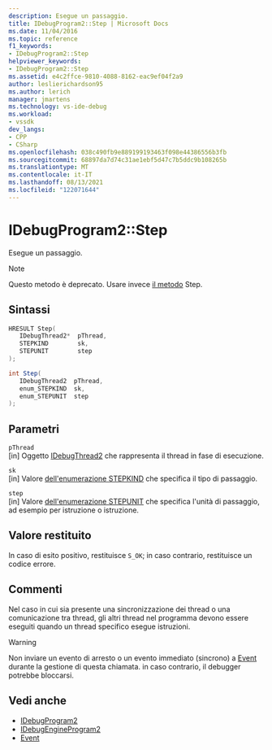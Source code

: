 ```yaml
---
description: Esegue un passaggio.
title: IDebugProgram2::Step | Microsoft Docs
ms.date: 11/04/2016
ms.topic: reference
f1_keywords:
- IDebugProgram2::Step
helpviewer_keywords:
- IDebugProgram2::Step
ms.assetid: e4c2ffce-9810-4088-8162-eac9ef04f2a9
author: leslierichardson95
ms.author: lerich
manager: jmartens
ms.technology: vs-ide-debug
ms.workload:
- vssdk
dev_langs:
- CPP
- CSharp
ms.openlocfilehash: 038c490fb9e889199193463f098e44386556b3fb
ms.sourcegitcommit: 68897da7d74c31ae1ebf5d47c7b5ddc9b108265b
ms.translationtype: MT
ms.contentlocale: it-IT
ms.lasthandoff: 08/13/2021
ms.locfileid: "122071644"
---
```

# <a name="idebugprogram2step"></a>IDebugProgram2::Step
Esegue un passaggio.

> [!NOTE]
> Questo metodo è deprecato. Usare invece [il metodo](../../../extensibility/debugger/reference/idebugprocess3-step.md) Step.

## <a name="syntax"></a>Sintassi

```cpp
HRESULT Step( 
   IDebugThread2*  pThread,
   STEPKIND        sk,
   STEPUNIT        step
);
```

```csharp
int Step( 
   IDebugThread2  pThread,
   enum_STEPKIND  sk,
   enum_STEPUNIT  step
);
```

## <a name="parameters"></a>Parametri
`pThread`\
[in] Oggetto [IDebugThread2](../../../extensibility/debugger/reference/idebugthread2.md) che rappresenta il thread in fase di esecuzione.

`sk`\
[in] Valore [dell'enumerazione STEPKIND](../../../extensibility/debugger/reference/stepkind.md) che specifica il tipo di passaggio.

`step`\
[in] Valore [dell'enumerazione STEPUNIT](../../../extensibility/debugger/reference/stepunit.md) che specifica l'unità di passaggio, ad esempio per istruzione o istruzione.

## <a name="return-value"></a>Valore restituito
 In caso di esito positivo, restituisce `S_OK`; in caso contrario, restituisce un codice errore.

## <a name="remarks"></a>Commenti
 Nel caso in cui sia presente una sincronizzazione dei thread o una comunicazione tra thread, gli altri thread nel programma devono essere eseguiti quando un thread specifico esegue istruzioni.

> [!WARNING]
> Non inviare un evento di arresto o un evento immediato (sincrono) a [Event](../../../extensibility/debugger/reference/idebugeventcallback2-event.md) durante la gestione di questa chiamata. in caso contrario, il debugger potrebbe bloccarsi.

## <a name="see-also"></a>Vedi anche
- [IDebugProgram2](../../../extensibility/debugger/reference/idebugprogram2.md)
- [IDebugEngineProgram2](../../../extensibility/debugger/reference/idebugengineprogram2.md)
- [Event](../../../extensibility/debugger/reference/idebugeventcallback2-event.md)
